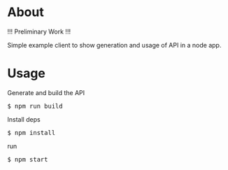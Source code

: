 # About

!!! Preliminary Work !!!

Simple example client to show generation and usage of API in a node app.

# Usage

Generate and build the API
<pre>
$ npm run build
</pre>

Install deps
<pre>
$ npm install
</pre>

run
<pre>
$ npm start
</pre>
